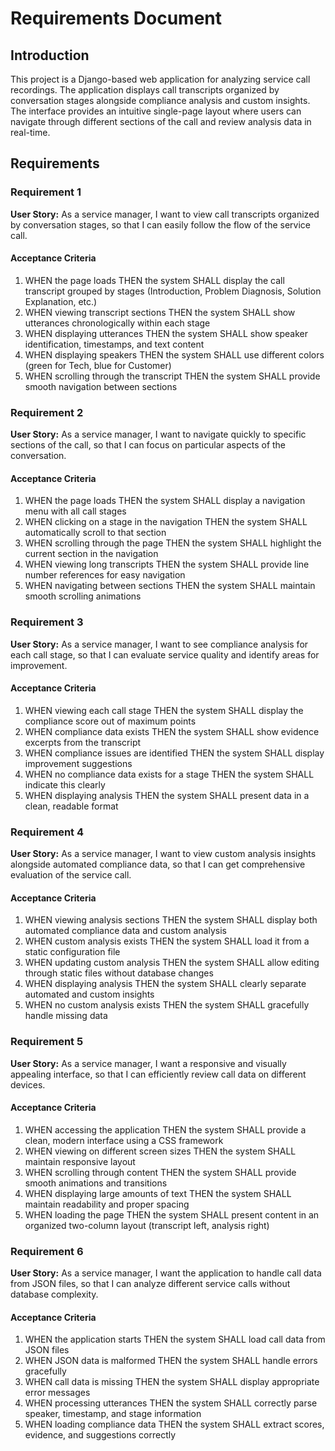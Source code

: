 # Requirements Document

## Introduction

This project is a Django-based web application for analyzing service call recordings. The application displays call transcripts organized by conversation stages alongside compliance analysis and custom insights. The interface provides an intuitive single-page layout where users can navigate through different sections of the call and review analysis data in real-time.

## Requirements

### Requirement 1

**User Story:** As a service manager, I want to view call transcripts organized by conversation stages, so that I can easily follow the flow of the service call.

#### Acceptance Criteria

1. WHEN the page loads THEN the system SHALL display the call transcript grouped by stages (Introduction, Problem Diagnosis, Solution Explanation, etc.)
2. WHEN viewing transcript sections THEN the system SHALL show utterances chronologically within each stage
3. WHEN displaying utterances THEN the system SHALL show speaker identification, timestamps, and text content
4. WHEN displaying speakers THEN the system SHALL use different colors (green for Tech, blue for Customer)
5. WHEN scrolling through the transcript THEN the system SHALL provide smooth navigation between sections

### Requirement 2

**User Story:** As a service manager, I want to navigate quickly to specific sections of the call, so that I can focus on particular aspects of the conversation.

#### Acceptance Criteria

1. WHEN the page loads THEN the system SHALL display a navigation menu with all call stages
2. WHEN clicking on a stage in the navigation THEN the system SHALL automatically scroll to that section
3. WHEN scrolling through the page THEN the system SHALL highlight the current section in the navigation
4. WHEN viewing long transcripts THEN the system SHALL provide line number references for easy navigation
5. WHEN navigating between sections THEN the system SHALL maintain smooth scrolling animations

### Requirement 3

**User Story:** As a service manager, I want to see compliance analysis for each call stage, so that I can evaluate service quality and identify areas for improvement.

#### Acceptance Criteria

1. WHEN viewing each call stage THEN the system SHALL display the compliance score out of maximum points
2. WHEN compliance data exists THEN the system SHALL show evidence excerpts from the transcript
3. WHEN compliance issues are identified THEN the system SHALL display improvement suggestions
4. WHEN no compliance data exists for a stage THEN the system SHALL indicate this clearly
5. WHEN displaying analysis THEN the system SHALL present data in a clean, readable format

### Requirement 4

**User Story:** As a service manager, I want to view custom analysis insights alongside automated compliance data, so that I can get comprehensive evaluation of the service call.

#### Acceptance Criteria

1. WHEN viewing analysis sections THEN the system SHALL display both automated compliance data and custom analysis
2. WHEN custom analysis exists THEN the system SHALL load it from a static configuration file
3. WHEN updating custom analysis THEN the system SHALL allow editing through static files without database changes
4. WHEN displaying analysis THEN the system SHALL clearly separate automated and custom insights
5. WHEN no custom analysis exists THEN the system SHALL gracefully handle missing data

### Requirement 5

**User Story:** As a service manager, I want a responsive and visually appealing interface, so that I can efficiently review call data on different devices.

#### Acceptance Criteria

1. WHEN accessing the application THEN the system SHALL provide a clean, modern interface using a CSS framework
2. WHEN viewing on different screen sizes THEN the system SHALL maintain responsive layout
3. WHEN scrolling through content THEN the system SHALL provide smooth animations and transitions
4. WHEN displaying large amounts of text THEN the system SHALL maintain readability and proper spacing
5. WHEN loading the page THEN the system SHALL present content in an organized two-column layout (transcript left, analysis right)

### Requirement 6

**User Story:** As a service manager, I want the application to handle call data from JSON files, so that I can analyze different service calls without database complexity.

#### Acceptance Criteria

1. WHEN the application starts THEN the system SHALL load call data from JSON files
2. WHEN JSON data is malformed THEN the system SHALL handle errors gracefully
3. WHEN call data is missing THEN the system SHALL display appropriate error messages
4. WHEN processing utterances THEN the system SHALL correctly parse speaker, timestamp, and stage information
5. WHEN loading compliance data THEN the system SHALL extract scores, evidence, and suggestions correctly